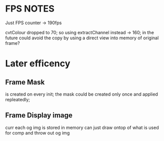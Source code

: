 # FPS NOTES

Just FPS counter -> 190fps

cvtColour dropped to 70;
so using extractChannel instead -> 160;
in the future could avoid the copy by using a direct view into memory of original frame?




# Later efficency


## Frame Mask
is created on every init;
the mask could be created only once and applied repleatedly;

## Frame Display image
curr each og img is stored in memory
can just draw ontop of what is used for comp and throw out og img